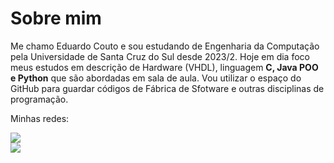 # Sobre mim

Me chamo Eduardo Couto e sou estudando de Engenharia da Computação pela Universidade de Santa Cruz do Sul desde 2023/2.
Hoje em dia foco meus estudos em descrição de Hardware (VHDL), linguagem **C, Java POO e Python** que são abordadas em sala de aula.
Vou utilizar o espaço do GitHub para guardar códigos de Fábrica de Sfotware e outras disciplinas de programação.

Minhas redes:

<a href="https://linkedin.com/in/eduardo-da-costa-couto-827261289/"> <img src= "https://img.shields.io/badge/linkedin-%230077B5.svg?style=for-the-badge&logo=linkedin&logoColor=white/"></a>  
<a href="https://www.instagram.com/ntidudu/"> <img src="https://img.shields.io/badge/Instagram-%23E4405F.svg?style=for-the-badge&logo=Instagram&logoColor=white"></a>



